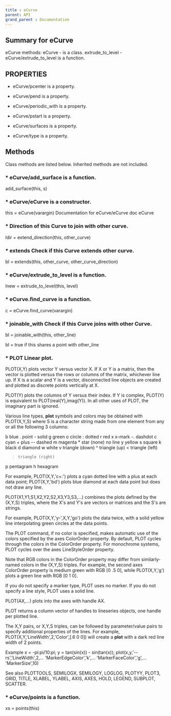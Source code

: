 ```yaml
---
title : eCurve
parent: API
grand_parent : Documentation
---
```

## Summary for eCurve
eCurve methods:
eCurve - is a class.
extrude_to_level - eCurve/extrude_to_level is a function.
## PROPERTIES
* eCurve/pcenter is a property.

* eCurve/pend is a property.

* eCurve/periodic_with is a property.

* eCurve/pstart is a property.

* eCurve/surfaces is a property.

* eCurve/type is a property.

## Methods
Class methods are listed below. Inherited methods are not included.
### * eCurve/add_surface is a function.
add_surface(this, s)

### * eCurve/eCurve is a constructor.
this = eCurve(varargin)
Documentation for eCurve/eCurve
doc eCurve

### * Direction of this Curve to join with other curve.

ldir = extend_direction(this, other_curve)

### * extends Check if this Curve **extends** other curve.

bl = extends(this, other_curve, other_curve_direction)

### * eCurve/extrude_to_level is a function.
lnew = extrude_to_level(this, level)

### * eCurve.find_curve is a function.
c = eCurve.find_curve(varargin)

### * joinable_with Check if this Curve joins with other Curve.

bl = joinable_with(this, other_line)

bl = true if this shares a point with other_line

### * PLOT   Linear plot.
PLOT(X,Y) plots vector Y versus vector X. If X or Y is a matrix,
then the vector is plotted versus the rows or columns of the matrix,
whichever line up.  If X is a scalar and Y is a vector, disconnected
line objects are created and plotted as discrete points vertically at
X.

PLOT(Y) plots the columns of Y versus their index.
If Y is complex, PLOT(Y) is equivalent to PLOT(real(Y),imag(Y)).
In all other uses of PLOT, the imaginary part is ignored.

Various line types, **plot** symbols and colors may be obtained with
PLOT(X,Y,S) where S is a character string made from one element
from any or all the following 3 columns:

b     blue          .     point              -     solid
g     green         o     circle             :     dotted
r     red           x     x-mark             -.    dashdot
c     cyan          +     plus               --    dashed
m     magenta       *     star             (none)  no line
y     yellow        s     square
k     black         d     diamond
w     white         v     triangle (down)
^     triangle (up)
<     triangle (left)
>     triangle (right)
p     pentagram
h     hexagram

For example, PLOT(X,Y,'c+:') plots a cyan dotted line with a plus
at each data point; PLOT(X,Y,'bd') plots blue diamond at each data
point but does not draw any line.

PLOT(X1,Y1,S1,X2,Y2,S2,X3,Y3,S3,...) combines the plots defined by
the (X,Y,S) triples, where the X's and Y's are vectors or matrices
and the S's are strings.

For example, PLOT(X,Y,'y-',X,Y,'go') plots the data twice, with a
solid yellow line interpolating green circles at the data points.

The PLOT command, if no color is specified, makes automatic use of
the colors specified by the axes ColorOrder property.  By default,
PLOT cycles through the colors in the ColorOrder property.  For
monochrome systems, PLOT cycles over the axes LineStyleOrder property.

Note that RGB colors in the ColorOrder property may differ from
similarly-named colors in the (X,Y,S) triples.  For example, the
second axes ColorOrder property is medium green with RGB [0 .5 0],
while PLOT(X,Y,'g') plots a green line with RGB [0 1 0].

If you do not specify a marker type, PLOT uses no marker.
If you do not specify a line style, PLOT uses a solid line.

PLOT(AX,...) plots into the axes with handle AX.

PLOT returns a column vector of handles to lineseries objects, one
handle per plotted line.

The X,Y pairs, or X,Y,S triples, can be followed by
parameter/value pairs to specify additional properties
of the lines. For example, PLOT(X,Y,'LineWidth',2,'Color',[.6 0 0])
will create a **plot** with a dark red line width of 2 points.

Example
x = -pi:pi/10:pi;
y = tan(sin(x)) - sin(tan(x));
plot(x,y,'--rs','LineWidth',2,...
'MarkerEdgeColor','k',...
'MarkerFaceColor','g',...
'MarkerSize',10)

See also PLOTTOOLS, SEMILOGX, SEMILOGY, LOGLOG, PLOTYY, PLOT3, GRID,
TITLE, XLABEL, YLABEL, AXIS, AXES, HOLD, LEGEND, SUBPLOT, SCATTER.

### * eCurve/points is a function.
xs = points(this)

